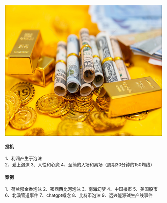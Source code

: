<img src="images/gold.PNG" style="height:420px;width:100%;"></img>
<h4>投机</h4>
1、利润产生于泡沫  </br>
2、爱上泡沫
3、人性和心魔
4、至简的入场和离场（周期30分钟的150均线）


<h4>案例</h4>
1、荷兰郁金香泡沫  
2、密西西比河泡沫  
3、南海幻梦  
4、中国楼市  
5、美国股市  
6、北溪管道事件  
7、chatgpt概念  
8、比特币泡沫  
9、远兴能源碱生产线事件  





